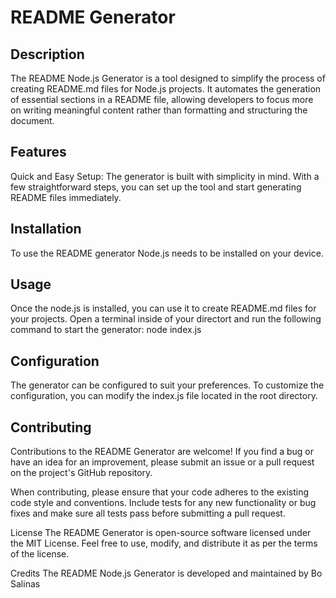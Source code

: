 # README Generator

## Description
The README Node.js Generator is a tool designed to simplify the process of creating README.md files for Node.js projects. It automates the generation of essential sections in a README file, allowing developers to focus more on writing meaningful content rather than formatting and structuring the document.


## Features
Quick and Easy Setup: The generator is built with simplicity in mind. With a few straightforward steps, you can set up the tool and start generating README files immediately.

## Installation
To use the README generator Node.js needs to be installed on your device.


## Usage
Once the node.js is installed, you can use it to create README.md files for your projects.
Open a terminal inside of your directort and  run the following command to start the generator: node index.js


## Configuration
The generator can be configured to suit your preferences. To customize the configuration, you can modify the index.js file located in the root directory. 

## Contributing
Contributions to the README Generator are welcome! If you find a bug or have an idea for an improvement, please submit an issue or a pull request on the project's GitHub repository.

When contributing, please ensure that your code adheres to the existing code style and conventions. Include tests for any new functionality or bug fixes and make sure all tests pass before submitting a pull request.

License
The README Generator is open-source software licensed under the MIT License. Feel free to use, modify, and distribute it as per the terms of the license.

Credits
The README Node.js Generator is developed and maintained by Bo Salinas

        
        
